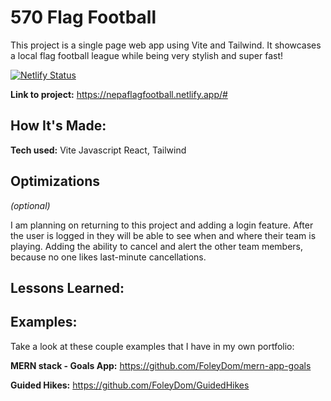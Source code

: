 # 570 Flag Football

This project is a single page web app using Vite and Tailwind. It showcases a local flag football league while being very stylish and super fast!

[![Netlify Status](https://api.netlify.com/api/v1/badges/fdba7b52-cc91-4cd1-bc79-78237d0eb50e/deploy-status)](https://app.netlify.com/sites/nepaflagfootball/deploys)

**Link to project:** https://nepaflagfootball.netlify.app/#

<!-- ![alt tag](http://placecorgi.com/1200/650) -->

## How It's Made:

**Tech used:** Vite Javascript React, Tailwind

<!-- Here's where you can go to town on how you actually built this thing. Write as much as you can here, it's totally fine if it's not too much just make sure you write _something_. If you don't have too much experience on your resume working on the front end that's totally fine. This is where you can really show off your passion and make up for that ten fold. -->

## Optimizations

_(optional)_

I am planning on returning to this project and adding a login feature. After the user is logged in they will be able to see when and where their team is playing. Adding the ability to cancel and alert the other team members, because no one likes last-minute cancellations.

<!-- You don't have to include this section but interviewers _love_ that you can not only deliver a final product that looks great but also functions efficiently. Did you write something then refactor it later and the result was 5x faster than the original implementation? Did you cache your assets? Things that you write in this section are **GREAT** to bring up in interviews and you can use this section as reference when studying for technical interviews! -->

## Lessons Learned:

<!--
No matter what your experience level, being an engineer means continuously learning. Every time you build something you always have those _whoa this is awesome_ or _fuck yeah I did it!_ moments. This is where you should share those moments! Recruiters and interviewers love to see that you're self-aware and passionate about growing. -->

## Examples:

Take a look at these couple examples that I have in my own portfolio:

**MERN stack - Goals App:** https://github.com/FoleyDom/mern-app-goals

**Guided Hikes:** https://github.com/FoleyDom/GuidedHikes
